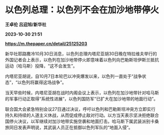 # 以色列总理：以色列不会在加沙地带停火
**王卓伦 吕迎旭/新华社**

**2023-10-30 21:51**

**https://m.thepaper.cn/detail/25125203**

新华社耶路撒冷10月30日消息，以色列总理内塔尼亚胡30日晚在特拉维夫举行的外国记者会上表示，以色列在加沙地带停火即意味着以色列向巴勒斯坦伊斯兰抵抗运动（哈马斯）投降，“这不会发生”。

内塔尼亚胡说，自10月7日本轮巴以冲突爆发以来，以色列一直处于“战争状态”，“以色列将赢得这场战争”。

当天早些时候，内塔尼亚胡在战时内阁会议上表示，以色列在加沙地带针对哈马斯的军事行动正取得“系统性进展”，以色列国防军“已扩大在加沙地带的地面行动”。

联合国大会紧急特别会议27日通过决议，呼吁以色列和巴勒斯坦冲突方立即实行持久和持续的人道主义休战，从而促成停止敌对行动。以方当天表示坚决拒绝联合国停火决议，以军继续对加沙地带实施空袭和地面打击。哈马斯下属武装派别卡桑旅同日发表声明说，其武装人员正在抵御以色列军队的“地面入侵”。